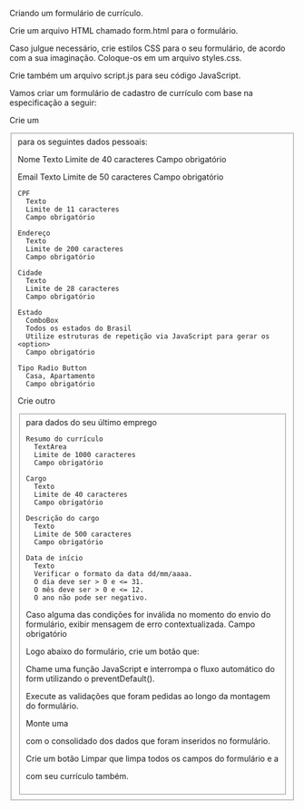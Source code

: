 
Criando um formulário de currículo.

Crie um arquivo HTML chamado form.html para o formulário.

Caso julgue necessário, crie estilos CSS para o seu formulário, de acordo com a sua imaginação. Coloque-os em um arquivo styles.css.

Crie também um arquivo script.js para seu código JavaScript.

Vamos criar um formulário de cadastro de currículo com base na especificação a seguir:

  Crie um <fieldset> para os seguintes dados pessoais:
    
  Nome 
    Texto
    Limite de 40 caracteres
    Campo obrigatório

  Email 
    Texto
    Limite de 50 caracteres
    Campo obrigatório

    CPF
      Texto
      Limite de 11 caracteres
      Campo obrigatório

    Endereço 
      Texto
      Limite de 200 caracteres
      Campo obrigatório

    Cidade
      Texto
      Limite de 28 caracteres
      Campo obrigatório

    Estado
      ComboBox
      Todos os estados do Brasil
      Utilize estruturas de repetição via JavaScript para gerar os <option>
      Campo obrigatório
    
    Tipo Radio Button
      Casa, Apartamento
      Campo obrigatório
    
  Crie outro <fieldset> para dados do seu último emprego

    Resumo do currículo
      TextArea
      Limite de 1000 caracteres
      Campo obrigatório

    Cargo 
      Texto
      Limite de 40 caracteres
      Campo obrigatório
    
    Descrição do cargo 
      Texto
      Limite de 500 caracteres
      Campo obrigatório

    Data de início 
      Texto
      Verificar o formato da data dd/mm/aaaa.
      O dia deve ser > 0 e <= 31.
      O mês deve ser > 0 e <= 12.
      O ano não pode ser negativo.

Caso alguma das condições for inválida no momento do envio do formulário, exibir mensagem de erro contextualizada.
Campo obrigatório

Logo abaixo do formulário, crie um botão que:

Chame uma função JavaScript e interrompa o fluxo automático do form utilizando o preventDefault().

Execute as validações que foram pedidas ao longo da montagem do formulário.

Monte uma <div> com o consolidado dos dados que foram inseridos no formulário.

Crie um botão Limpar que limpa todos os campos do formulário e a <div> com seu currículo também.
